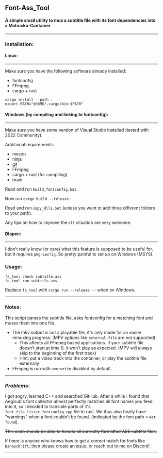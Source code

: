 ## **Font-Ass_Tool**

#### A simple small utility to mux a subtitle file with its font dependencies into a Matroska-Container

___

### **Installation:**

#### **Linux:**
___

Make sure you have the following software already installed:
+ fontconfig
+ FFmpeg
+ cargo + rust

```
cargo install --path .
export PATH="$HOME/.cargo/bin:$PATH"
```


#### **Windows (by compiling and linking to fontconfig):**
___

Make sure you have some version of Visual Studio installed (tested with 2022 Community).

Additional requirements:
+ meson
+ ninja
+ git
+ FFmpeg
+ cargo + rust (for compiling)
+ brain

Read and run `build_fontconfig.bat`.

Now run `cargo build --release`.

Read and run `copy_dlls.bat` (unless you want to add three different folders to your path).

Any tips on how to improve the `dll` situation are very welcome.

#### **Dlopen:**
___

I don't really know (or care) what this feature is supposed to be useful for, but it requires `pkg-config`. So pretty painful to set up on Windows (MSYS).

### **Usage:**

```
fa_tool check subtitle.ass
fa_tool run subtitle.ass
```

Replace `fa_tool` with `cargo run --release --` when on Windows.

___

### **Notes:**

This script parses the subtitle file, asks fontconfig for a matching font and muxes them into one file.
+ The mkv output is not a playable file, it's only made for an easier remuxing progress. (MPV options like `external-file` are not supported)
    * This affects all FFmpeg based applications. If your subtitle file doesn't start at time 0, it won't play as expected. (MPV will always skip to the beginning of the first track)
    * Hint: put a video track into the container, or play the subtitle file externally
+ FFmpeg is run with `overwrite` disabled by default. 

___

### **_Problems_:**

I got angry, learned C++ and searched GitHub. After a while I found that Aegisub's font collector almost perfectly matches all font names you feed into it, so I decided to translate parts of it's `font_file_lister_fontconfig.cpp` file to rust. We thus also finally have "warnings" when a font couldn't be found. (indicated by the font path = `Not found`).

~~This code should be able to handle all correctly formatted ASS subtitle files.~~ 

If there is anyone who knows how to get a correct match for fonts like `Bahnschrift`, then please create an issue, or reach out to me on Discord!


___
